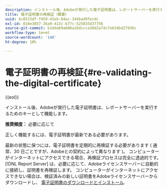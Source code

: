 ```yaml
---
description: インストール後、Adobeが発行した電子証明書は、レポートサーバーを実行するためのキーとして機能します。
title: 電子証明書の再検証（概要）
uuid: 6c8533df-f459-41eb-84ac-344bad9fecdc
exl-id: 810e3057-26a9-413c-b77c-525035d37756
source-git-commit: b1dda69a606a16dccca30d2a74c7e63dbd27936c
workflow-type: tm+mt
source-wordcount: '148'
ht-degree: 10%

---
```


# 電子証明書の再検証{#re-validating-the-digital-certificate}

{{eol}}

インストール後、Adobeが発行した電子証明書は、レポートサーバーを実行するためのキーとして機能します。

**推奨頻度：** 必要に応じて

正しく機能するには、電子証明書が最新である必要があります。

最新の状態に保つには、電子証明書を定期的に再検証する必要があります ( 通常、30 日ごとですが、Adobeとの契約によって異なります )。 コンピューターがインターネットにアクセスできる場合、再検証プロセスは完全に透過的です。[!DNL Report Server] は、必要に応じて、Adobeライセンスサーバーに自動的に接続し、証明書を再検証します。 コンピューターがインターネットにアクセスできない場合は、検証済みの新しい証明書をAdobeライセンスサーバーからダウンロードし、 [電子証明書のダウンロードとインストール](../../../home/c-rpt-oview/c-inst-rpt/c-install-dig-cert/c-install-dig-cert.md#concept-5a61fc67df3643598c7c403962075f76).
